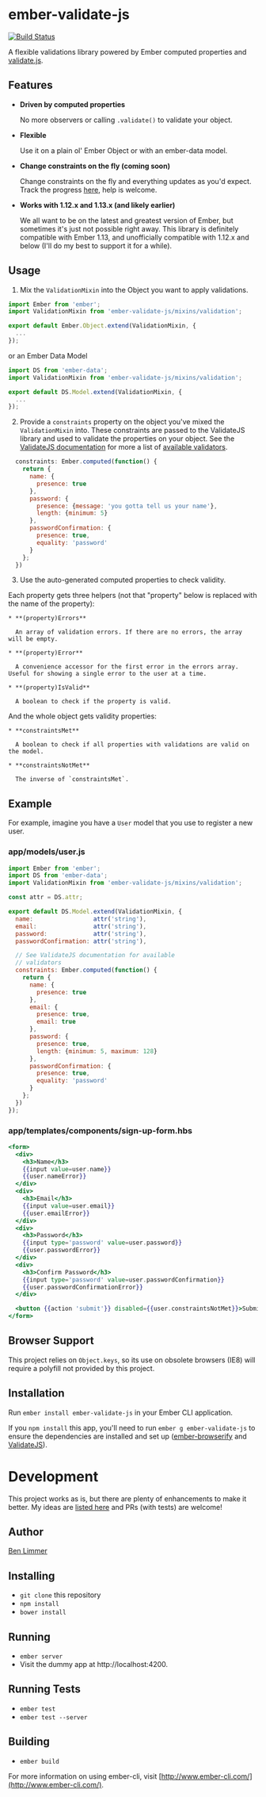 # ember-validate-js
[![Build Status](https://travis-ci.org/blimmer/ember-validate-js.svg?branch=master)](https://travis-ci.org/blimmer/ember-validate-js)

A flexible validations library powered by Ember computed properties and  [validate.js](http://validatejs.org/).

## Features
* **Driven by computed properties**

  No more observers or calling `.validate()` to validate your object.

* **Flexible**

  Use it on a plain ol' Ember Object or with an ember-data model.

* **Change constraints on the fly (coming soon)**

  Change constraints on the fly and everything updates as you'd expect. Track the progress [here](https://github.com/blimmer/ember-validate-js/issues/3), help is welcome.

* **Works with 1.12.x and 1.13.x (and likely earlier)**

  We all want to be on the latest and greatest version of Ember, but sometimes
  it's just not possible right away. This library is definitely compatible with
  Ember 1.13, and unofficially compatible with 1.12.x and below (I'll do my best
  to support it for a while).

## Usage
1. Mix the `ValidationMixin` into the Object you want to apply validations.

  ```js
  import Ember from 'ember';
  import ValidationMixin from 'ember-validate-js/mixins/validation';

  export default Ember.Object.extend(ValidationMixin, {
    ...
  });
  ```

  or an Ember Data Model

  ```js
  import DS from 'ember-data';
  import ValidationMixin from 'ember-validate-js/mixins/validation';

  export default DS.Model.extend(ValidationMixin, {
    ...
  });
  ```

2. Provide a `constraints` property on the object you've mixed the `ValidationMixin` into.
These constraints are passed to the ValidateJS library and used to validate the properties on your object. See the [ValidateJS documentation](http://validatejs.org/#constraints) for more a list of [available validators](http://validatejs.org/#validators).

  ```js
    constraints: Ember.computed(function() {
      return {
        name: {
          presence: true
        },
        password: {
          presence: {message: 'you gotta tell us your name'},
          length: {minimum: 5}
        },
        passwordConfirmation: {
          presence: true,
          equality: 'password'
        }
      };
    })
  ```

3. Use the auto-generated computed properties to check validity.

  Each property gets three helpers (not that "property" below is replaced with the name of the property):

    * **(property)Errors**

      An array of validation errors. If there are no errors, the array will be empty.

    * **(property)Error**

      A convenience accessor for the first error in the errors array. Useful for showing a single error to the user at a time.

    * **(property)IsValid**

      A boolean to check if the property is valid.

  And the whole object gets validity properties:

    * **constraintsMet**

      A boolean to check if all properties with validations are valid on the model.

    * **constraintsNotMet**

      The inverse of `constraintsMet`.

## Example

For example, imagine you have a `User` model that you use to register a new user.

### app/models/user.js
```js
import Ember from 'ember';
import DS from 'ember-data';
import ValidationMixin from 'ember-validate-js/mixins/validation';

const attr = DS.attr;

export default DS.Model.extend(ValidationMixin, {
  name:                 attr('string'),
  email:                attr('string'),
  password:             attr('string'),
  passwordConfirmation: attr('string'),

  // See ValidateJS documentation for available
  // validators
  constraints: Ember.computed(function() {
    return {
      name: {
        presence: true
      },
      email: {
        presence: true,
        email: true
      },
      password: {
        presence: true,
        length: {minimum: 5, maximum: 128}
      },
      passwordConfirmation: {
        presence: true,
        equality: 'password'
      }
    };
  })
});
```

### app/templates/components/sign-up-form.hbs
```handlebars
<form>
  <div>
    <h3>Name</h3>
    {{input value=user.name}}
    {{user.nameError}}
  </div>
  <div>
    <h3>Email</h3>
    {{input value=user.email}}
    {{user.emailError}}
  </div>
  <div>
    <h3>Password</h3>
    {{input type='password' value=user.password}}
    {{user.passwordError}}
  </div>
  <div>
    <h3>Confirm Password</h3>
    {{input type='password' value=user.passwordConfirmation}}
    {{user.passwordConfirmationError}}
  </div>

  <button {{action 'submit'}} disabled={{user.constraintsNotMet}}>Submit</button>
</form>
```

## Browser Support
This project relies on `Object.keys`, so its use on obsolete browsers (IE8) will require a polyfill not provided by this project.

## Installation
Run `ember install ember-validate-js` in your Ember CLI application.

If you `npm install` this app, you'll need to run `ember g ember-validate-js`
to ensure the dependencies are installed and set up
([ember-browserify](https://github.com/ef4/ember-browserify) and [ValidateJS](http://validatejs.org/)).

# Development
This project works as is, but there are plenty of enhancements to make it better. My ideas are [listed here](https://github.com/blimmer/ember-validate-js/labels/enhancement) and PRs (with tests) are welcome!

## Author
[Ben Limmer](http://benlimmer.com)

## Installing
* `git clone` this repository
* `npm install`
* `bower install`

## Running

* `ember server`
* Visit the dummy app at http://localhost:4200.

## Running Tests

* `ember test`
* `ember test --server`

## Building

* `ember build`

For more information on using ember-cli, visit [http://www.ember-cli.com/](http://www.ember-cli.com/).
